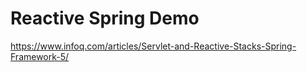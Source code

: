 # Reactive Spring Demo

https://www.infoq.com/articles/Servlet-and-Reactive-Stacks-Spring-Framework-5/
